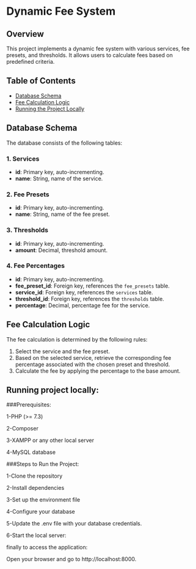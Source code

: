# Dynamic Fee System

## Overview
This project implements a dynamic fee system with various services, fee presets, and thresholds. It allows users to calculate fees based on predefined criteria.

## Table of Contents
- [Database Schema](#database-schema)
- [Fee Calculation Logic](#fee-calculation-logic)
- [Running the Project Locally](#running-the-project-locally)

## Database Schema
The database consists of the following tables:

### 1. Services
- **id**: Primary key, auto-incrementing.
- **name**: String, name of the service.

### 2. Fee Presets
- **id**: Primary key, auto-incrementing.
- **name**: String, name of the fee preset.

### 3. Thresholds
- **id**: Primary key, auto-incrementing.
- **amount**: Decimal, threshold amount.

### 4. Fee Percentages
- **id**: Primary key, auto-incrementing.
- **fee_preset_id**: Foreign key, references the `fee_presets` table.
- **service_id**: Foreign key, references the `services` table.
- **threshold_id**: Foreign key, references the `thresholds` table.
- **percentage**: Decimal, percentage fee for the service.


## Fee Calculation Logic
The fee calculation is determined by the following rules:
1. Select the service and the fee preset.
2. Based on the selected service, retrieve the corresponding fee percentage associated with the chosen preset and threshold.
3. Calculate the fee by applying the percentage to the base amount.


## Running project locally:

###Prerequisites:

1-PHP (>= 7.3)

2-Composer

3-XAMPP or any other local server

4-MySQL database

###Steps to Run the Project:

1-Clone the repository

2-Install dependencies

3-Set up the environment file

4-Configure your database

5-Update the .env file with your database credentials.

6-Start the local server:


finally to access the application:

Open your browser and go to http://localhost:8000.

